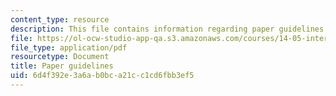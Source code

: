 ```yaml
---
content_type: resource
description: This file contains information regarding paper guidelines.
file: https://ol-ocw-studio-app-qa.s3.amazonaws.com/courses/14-05-intermediate-macroeconomics-spring-2013/6d4f392e3a6ab0bca21cc1cd6fbb3ef5_MIT14_05S13_guidelines.pdf
file_type: application/pdf
resourcetype: Document
title: Paper guidelines
uid: 6d4f392e-3a6a-b0bc-a21c-c1cd6fbb3ef5
---
```


